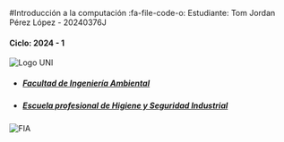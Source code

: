 #Introducción a la computación :fa-file-code-o:
Estudiante: Tom Jordan Pérez López - 20240376J
#### Ciclo: 2024 - 1
![Logo UNI](https://upload.wikimedia.org/wikipedia/commons/thumb/f/f7/Uni-logo_transparente_granate.png/191px-Uni-logo_transparente_granate.png "Logo UNI")

- ##### [Facultad de Ingeniería Ambiental](https://fia.uni.edu.pe/ "Facultad de Ingeniería Ambiental")
- ##### [Escuela profesional de Higiene y Seguridad Industrial](https://acreditacion.uni.edu.pe/es/hygiene/ "Escuela profesional de Higiene y Seguridad Industrial") 

![FIA](https://acreditacion.uni.edu.pe/wp-content/uploads/2024/01/FIA-1-scaled.jpeg "FIA")
